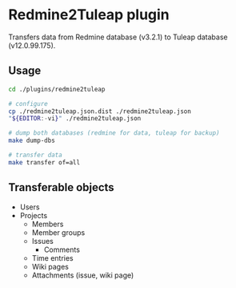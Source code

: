 # Redmine2Tuleap plugin

Transfers data from Redmine database (v3.2.1) to Tuleap database (v12.0.99.175).

## Usage

```bash
cd ./plugins/redmine2tuleap

# configure
cp ./redmine2tuleap.json.dist ./redmine2tuleap.json
"${EDITOR:-vi}" ./redmine2tuleap.json

# dump both databases (redmine for data, tuleap for backup)
make dump-dbs

# transfer data
make transfer of=all
```

## Transferable objects

* Users
* Projects
  * Members
  * Member groups
  * Issues
    * Comments
  * Time entries
  * Wiki pages
  * Attachments (issue, wiki page)
